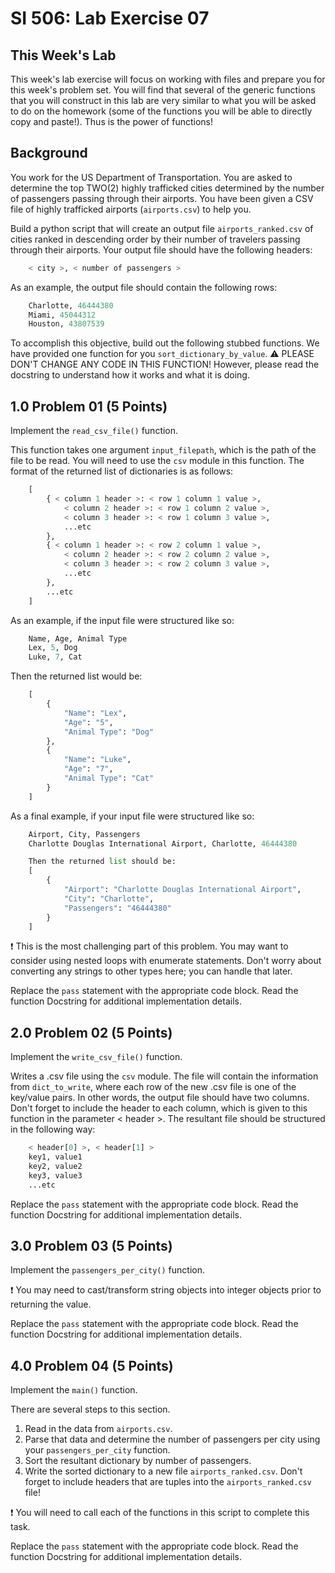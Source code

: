 # SI 506: Lab Exercise 07

## This Week's Lab
This week's lab exercise will focus on working with files and prepare you for this week's problem set. You will find that several of the generic functions that you will construct in this lab are very similar to what you will be asked to do on the homework (some of the functions you will be able to directly copy and paste!). Thus is the power of functions!

## Background
You work for the US Department of Transportation. You are asked to determine the top TWO(2) highly trafficked cities determined by the number of passengers passing through their airports. You have been given a CSV file of highly trafficked airports (`airports.csv`) to help you.

Build a python script that will create an output file ` airports_ranked.csv ` of cities ranked in descending order by their number of travelers passing through their airports. Your output file should have the following headers:

```python
    < city >, < number of passengers >
```

As an example, the output file should contain the following rows:

```python
    Charlotte, 46444380
    Miami, 45044312
    Houston, 43807539
```

To accomplish this objective, build out the following stubbed functions. We have provided one
function for you ` sort_dictionary_by_value `. :warning: PLEASE DON'T CHANGE ANY CODE IN THIS FUNCTION! However, please read the docstring to understand how it works and what it is doing.

## 1.0 Problem 01 (5 Points)
Implement the `read_csv_file()` function.

This function takes one argument `input_filepath`, which is the path of the file to be read. You will need to use the `csv` module in this function. The format of the returned list of dictionaries is as follows:

```python
    [
        { < column 1 header >: < row 1 column 1 value >,
            < column 2 header >: < row 1 column 2 value >,
            < column 3 header >: < row 1 column 3 value >,
            ...etc
        },
        { < column 1 header >: < row 2 column 1 value >,
            < column 2 header >: < row 2 column 2 value >,
            < column 3 header >: < row 2 column 3 value >,
            ...etc
        },
        ...etc
    ]
```

As an example, if the input file were structured like so:

```python
    Name, Age, Animal Type
    Lex, 5, Dog
    Luke, 7, Cat
```

Then the returned list would be:

```python
    [
        {
            "Name": "Lex",
            "Age": "5",
            "Animal Type": "Dog"
        },
        {
            "Name": "Luke",
            "Age": "7",
            "Animal Type": "Cat"
        }
    ]
```

As a final example, if your input file were structured like so:

```python
    Airport, City, Passengers
    Charlotte Douglas International Airport, Charlotte, 46444380

    Then the returned list should be:
    [
        {
            "Airport": "Charlotte Douglas International Airport",
            "City": "Charlotte",
            "Passengers": "46444380"
        }
    ]
```

:exclamation: This is the most challenging part of this problem. You may want to consider using nested loops with enumerate statements. Don't worry about converting any strings to other types here; you can handle that later.

Replace the `pass` statement with the appropriate code block. Read the function Docstring for additional implementation details.

## 2.0 Problem 02 (5 Points)
Implement the `write_csv_file()` function.

Writes a .csv file using the `csv` module. The file will contain the information from `dict_to_write`, where each row of the new .csv file is one of the key/value pairs. In other words, the output file should have two columns. Don't forget to include the header to each column, which is given to this function in the parameter < header >. The resultant file should be structured in the following way:

```python
    < header[0] >, < header[1] >
    key1, value1
    key2, value2
    key3, value3
    ...etc
```

Replace the `pass` statement with the appropriate code block. Read the function Docstring for additional implementation details.

## 3.0 Problem 03 (5 Points)
Implement the `passengers_per_city()` function.

:exclamation: You may need to cast/transform string objects into integer objects prior to returning the value.

Replace the `pass` statement with the appropriate code block. Read the function Docstring for additional implementation details.

## 4.0 Problem 04 (5 Points)
Implement the `main()` function.

There are several steps to this section.
1. Read in the data from `airports.csv`.
2. Parse that data and determine the number of passengers per city using your `passengers_per_city` function.
3. Sort the resultant dictionary by number of passengers.
4. Write the sorted dictionary to a new file `airports_ranked.csv`. Don't forget to include headers that are tuples into the `airports_ranked.csv` file!

:exclamation: You will need to call each of the functions in this script to complete this task.

Replace the `pass` statement with the appropriate code block. Read the function Docstring for additional implementation details.
